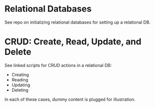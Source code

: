 # Relational Databases

See repo on initializing relational databases for setting up a relational DB. 

# CRUD: Create, Read, Update, and Delete
See linked scripts for CRUD actions in a relational DB:
- Creating
- Reading
- Updating
- Deleting 

In each of these cases, dummy content is plugged for illustration. 